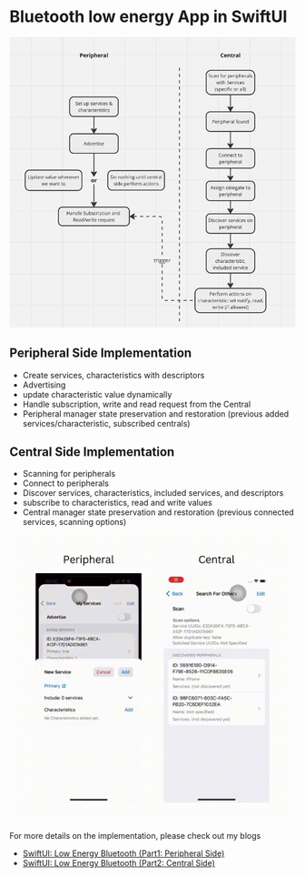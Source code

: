 
# Bluetooth low energy App in SwiftUI

![](./readmeAssets/flow.png)

## Peripheral Side Implementation
- Create services, characteristics with descriptors
- Advertising
- update characteristic value dynamically
- Handle subscription, write and read request from the Central
- Peripheral manager state preservation and restoration (previous added services/characteristic, subscribed centrals)


## Central Side Implementation
- Scanning for peripherals
- Connect to peripherals
- Discover services, characteristics, included services, and descriptors
- subscribe to characteristics, read and write values
- Central manager state preservation and restoration (previous connected services, scanning options)


![](./readmeAssets/demo.gif)

For more details on the implementation, please check out my blogs
- [SwiftUI: Low Energy Bluetooth (Part1: Peripheral Side)](https://medium.com/@itsuki.enjoy/swiftui-low-energy-bluetooth-part1-peripheral-side-0c772ef478d0)
- [SwiftUI: Low Energy Bluetooth (Part2: Central Side)](https://medium.com/@itsuki.enjoy/swiftui-low-energy-bluetooth-part2-central-side-1f3148217334)


